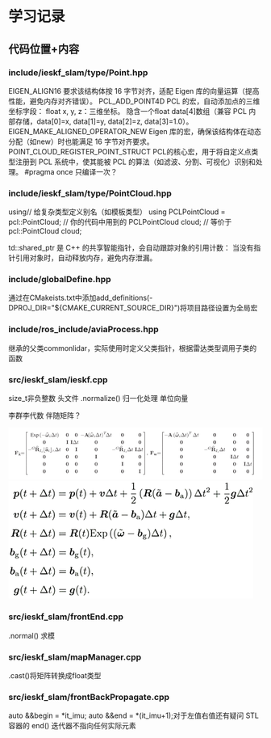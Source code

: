 # 学习记录
## 代码位置+内容

### include/ieskf_slam/type/Point.hpp

EIGEN_ALIGN16
要求该结构体按 16 字节对齐，适配 Eigen 库的向量运算（提高性能，避免内存对齐错误）。
PCL_ADD_POINT4D
PCL 的宏，自动添加点的三维坐标字段：
float x, y, z：三维坐标。
隐含一个float data[4]数组（兼容 PCL 内部存储，data[0]=x, data[1]=y, data[2]=z, data[3]=1.0）。
EIGEN_MAKE_ALIGNED_OPERATOR_NEW
Eigen 库的宏，确保该结构体在动态分配（如new）时也能满足 16 字节对齐要求。
POINT_CLOUD_REGISTER_POINT_STRUCT
PCL的核心宏，用于将自定义点类型注册到 PCL 系统中，使其能被 PCL 的算法（如滤波、分割、可视化）识别和处理。
#pragma once
只编译一次？

### include/ieskf_slam/type/PointCloud.hpp

using// 给复杂类型定义别名（如模板类型）
using PCLPointCloud = pcl::PointCloud<Point>;  // 你的代码中用到的
PCLPointCloud cloud;  // 等价于 pcl::PointCloud<Point> cloud;

td::shared_ptr
是 C++ 的共享智能指针，会自动跟踪对象的引用计数：
当没有指针引用对象时，自动释放内存，避免内存泄漏。

### include/globalDefine.hpp
通过在CMakeists.txt中添加add_definitions(-DPROJ_DIR="${CMAKE_CURRENT_SOURCE_DIR}")将项目路径设置为全局宏

### include/ros_include/aviaProcess.hpp
继承的父类commonlidar，实际使用时定义父类指针，根据雷达类型调用子类的函数

### src/ieskf_slam/ieskf.cpp
size_t非负整数 头文件<cstddef>
.normalize() 归一化处理 单位向量

李群李代数 伴随矩阵？

![alt text](FxFw.png)
![alt text](状态更新方程.png)
### src/ieskf_slam/frontEnd.cpp
.normal() 求模

### src/ieskf_slam/mapManager.cpp
.cast<float>()将矩阵转换成float类型

### src/ieskf_slam/frontBackPropagate.cpp
auto &&begin = *it_imu;
auto &&end = *(it_imu+1);对于左值右值还有疑问
STL 容器的 end() 迭代器不指向任何实际元素